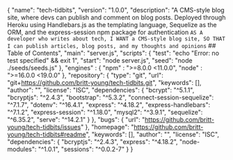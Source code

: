 {
  "name": "tech-tidbits",
  "version": "1.0.0",
  "description": "A CMS-style blog site, where devs can publish and comment on blog posts. Deployed through Heroku using Handlebars.js as the templating language, Sequelize as the ORM, and the express-session npm package for authentication ``` AS A developer who writes about tech, I WANT a CMS-style blog site, SO THAT I can publish articles, blog posts, and my thoughts and opinions ``` ## Table of Contents",
  "main": "server.js",
  "scripts": {
    "test": "echo \"Error: no test specified\" && exit 1",
    "start": "node server.js",
    "seed": "node ./seeds/seeds.js"
  },
  "engines" : {
    "npm" : ">=8.0.0 <11.0.0", 
    "node" : ">=16.0.0 <19.0.0"
  },
  "repository": {
    "type": "git",
    "url": "git+https://github.com/britt-young/tech-tidbits.git",
    "keywords": [],
    "author": "",
    "license": "ISC",
    "dependencies": {
      "bcrypt": "^5.1.1",
      "bcryptjs": "^2.4.3",
      "bootstrap": "^5.3.2",
      "connect-session-sequelize": "^7.1.7",
      "dotenv": "^16.4.1",
      "express": "^4.18.2",
      "express-handlebars": "^7.1.2",
      "express-session": "^1.18.0",
      "mysql2": "^3.9.1",
      "sequelize": "^6.35.2",
      "serve": "^14.2.1"
    }
  },
  "bugs": {
    "url": "https://github.com/britt-young/tech-tidbits/issues"
  },
  "homepage": "https://github.com/britt-young/tech-tidbits#readme",
  "keywords": [],
  "author": "",
  "license": "ISC",
  "dependencies": {
    "bcryptjs": "^2.4.3",
    "express": "^4.18.2",
    "node-modules": "^1.0.1",
    "sessions": "^0.0.2-7"
  }
}
